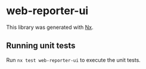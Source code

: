 # web-reporter-ui

This library was generated with [Nx](https://nx.dev).

## Running unit tests

Run `nx test web-reporter-ui` to execute the unit tests.
